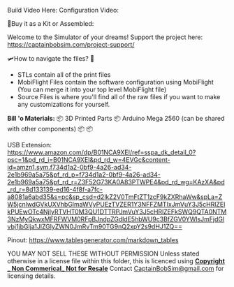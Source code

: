 Build Video Here:
Configuration Video:

🛒Buy it as a Kit or Assembled:

Welcome to the Simulator of your dreams!
Support the project here: https://captainbobsim.com/project-support/

🛩How to navigate the files? 🧭

- STLs contain all of the print files
- MobiFlight Files contain the software configuration using MobiFlight (You can merge it into your top level MobiFlight file)
- Source Files is where you'll find all of the raw files if you want to make any customizations for yourself.

__Bill 'o Materials:__
📦 3D Printed Parts
📦 Arduino Mega 2560 (can be shared with other components)
📦 
📦 

USB Extension: https://www.amazon.com/dp/B01NCA9XEI/ref=sspa_dk_detail_0?psc=1&pd_rd_i=B01NCA9XEI&pd_rd_w=4EVGc&content-id=amzn1.sym.f734d1a2-0bf9-4a26-ad34-2e1b969a5a75&pf_rd_p=f734d1a2-0bf9-4a26-ad34-2e1b969a5a75&pf_rd_r=Z3F52G73KA0A83PTWPE4&pd_rd_wg=KAzXA&pd_rd_r=8d133139-ed16-4f8f-a7fc-a8081a6abd35&s=pc&sp_csd=d2lkZ2V0TmFtZT1zcF9kZXRhaWw&spLa=ZW5jcnlwdGVkUXVhbGlmaWVyPUEzTVZER1Y3NFFZMTIxJmVuY3J5cHRlZElkPUEwOTc4NjIyRTVHT0M3QU1DTTRPJmVuY3J5cHRlZEFkSWQ9QTA0NTM3NzMyQkwxMFRFWVM0RFpBJndpZGdldE5hbWU9c3BfZGV0YWlsJmFjdGlvbj1jbGlja1JlZGlyZWN0JmRvTm90TG9nQ2xpY2s9dHJ1ZQ==





Pinout: 
https://www.tablesgenerator.com/markdown_tables

YOU MAY NOT SELL THESE WITHOUT PERMISSION
Unless stated otherwise in a license file within this folder, this is licenced using
**[Copyright _ Non Commerical_ Not for Resale](https://creativecommons.org/licenses/by-nc/4.0/)**
Contact CaptainBobSim@gmail.com for licensing details.
